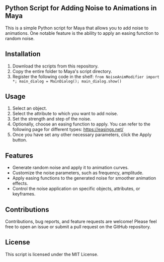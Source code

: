 Python Script for Adding Noise to Animations in Maya
---
This is a simple Python script for Maya that allows you to add noise to animations. One notable feature is the ability to apply an easing function to random noise.

## Installation
1. Download the scripts from this repository.
2. Copy the entire folder to Maya's script directory.
3. Register the following code in the shelf: `from NoiseAnimModifier import *; main_dialog = MainDialog(); main_dialog.show()`

## Usage
1. Select an object.
2. Select the attribute to which you want to add noise.
3. Set the strength and step of the noise.
4. Optionally, choose an easing function to apply. You can refer to the following page for different types: https://easings.net/
5. Once you have set any other necessary parameters, click the Apply button.

## Features
* Generate random noise and apply it to animation curves.
* Customize the noise parameters, such as frequency, amplitude.
* Apply easing functions to the generated noise for smoother animation effects.
* Control the noise application on specific objects, attributes, or keyframes.

## Contributions
Contributions, bug reports, and feature requests are welcome! Please feel free to open an issue or submit a pull request on the GitHub repository.

## License
This script is licensed under the MIT License.